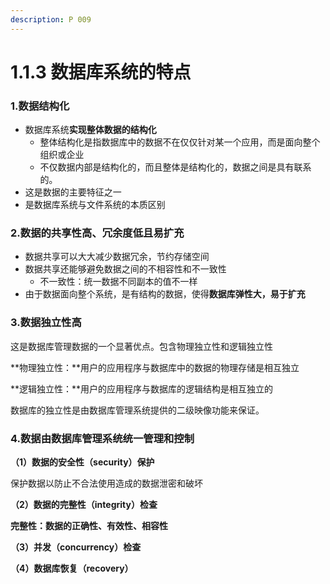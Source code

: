 ```yaml
---
description: P 009
---
```


# 1.1.3 数据库系统的特点

### 1.数据结构化&#x20;

* 数据库系统**实现整体数据的结构化**
  * 整体结构化是指数据库中的数据不在仅仅针对某一个应用，而是面向整个组织或企业
  * 不仅数据内部是结构化的，而且整体是结构化的，数据之间是具有联系的。
* 这是数据的主要特征之一
* 是数据库系统与文件系统的本质区别

### 2.数据的共享性高、冗余度低且易扩充

* 数据共享可以大大减少数据冗余，节约存储空间
* 数据共享还能够避免数据之间的不相容性和不一致性
  * 不一致性：统一数据不同副本的值不一样
* 由于数据面向整个系统，是有结构的数据，使得**数据库弹性大，易于扩充**

### 3.数据独立性高

这是数据库管理数据的一个显著优点。包含物理独立性和逻辑独立性

**物理独立性：**用户的应用程序与数据库中的数据的物理存储是相互独立

**逻辑独立性：**用户的应用程序与数据库的逻辑结构是相互独立的

数据库的独立性是由数据库管理系统提供的二级映像功能来保证。

### 4.数据由数据库管理系统统一管理和控制

**（1）数据的安全性（security）保护**

保护数据以防止不合法使用造成的数据泄密和破坏

**（2）数据的完整性（integrity）检查**

**完整性：数据的正确性、有效性、相容性**

**（3）并发（concurrency）检查**

**（4）数据库恢复（recovery）**
